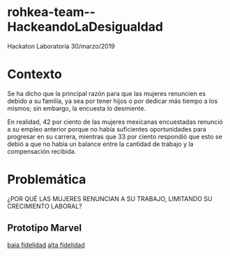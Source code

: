 # rohkea-team--HackeandoLaDesigualdad
Hackaton Laboratoria 30/marzo/2019

# Contexto
Se ha dicho que la principal razón para que las mujeres renuncien es debido a su familia, ya sea por tener hijos o por dedicar más tiempo a los mismos; sin embargo, la encuesta lo desmiente.

En realidad, 42 por ciento de las mujeres mexicanas encuestadas renunció a su empleo anterior porque no había suficientes oportunidades para progresar en su carrera, mientras que 33 por ciento respondió que esto se debió a que no había un balance entre la cantidad de trabajo y la compensación recibida.

# Problemática
¿POR QUÉ LAS MUJERES RENUNCIAN A SU TRABAJO, LIMITANDO SU CRECIMIENTO LABORAL?

## Prototipo Marvel
[baja fidelidad](https://marvelapp.com/5e3j41f/screen/55106818)
[alta fidelidad](https://marvelapp.com/5e3j41f/screen/55122517)
